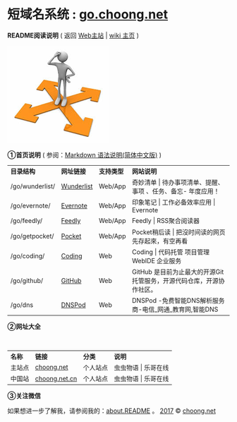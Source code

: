 # 短域名系统 : <a href="http://go.choong.net/" title="虫虫物语 | 乐哥在线 [wiki主页]">go.choong.net</a> 

<B>README阅读说明</B> ( 返回 <a href="http://choong.net" title="虫虫物语 | 乐哥在线">Web主站</a>
| <a href="http://go.choong.net/" title="虫虫物语 | 乐哥在线 [wiki主页]">wiki 主页</a> )

<img src="/images/daohang.jpg"/>

<B>①首页说明</B>
( 参阅：<a href="http://wowubuntu.com/markdown/" title="Wow!Ubuntu ：Markdown 语法说明(简体中文版)">Markdown 语法说明(简体中文版)</a> )

<table>
    <tr>
        <td><B>目录结构</B></td>
        <td><B>网址链接</B></td>
        <td><B>支持类型</B></td>
        <td><B>网站说明</B></td>
    </tr>    
    <tr>
        <td>/go/wunderlist/</td>
        <td> <a href="https://www.wunderlist.com/zh/" title="奇妙清单 | Wunderlist | 待办事项清单、提醒、事项 、任务、备忘- 年度应用！">Wunderlist</a> </td>
        <td> Web/App </td>
        <td>奇妙清单 | 待办事项清单、提醒、事项 、任务、备忘- 年度应用！</td>
    </tr>        
    <tr>
        <td>/go/evernote/</td>
        <td> <a href="https://evernote.com/intl/zh-cn/" title="印象笔记 | 工作必备效率应用 | Evernote">Evernote</a> </td>
        <td> Web/App </td>
        <td>印象笔记 | 工作必备效率应用 | Evernote</td>
    </tr>    
        <tr>
        <td>/go/feedly/</td>
        <td> <a href="https://feedly.com/" title="Feedly | RSS聚合阅读器">Feedly</a> </td>
        <td> Web/App </td>
        <td>Feedly | RSS聚合阅读器</td>
    </tr>    
    <tr>
        <td>/go/getpocket/</td>
        <td> <a href="https://getpocket.com/" title="Pocket稍后读 | 把沒时间读的网页先存起來，有空再看">Pocket</a> </td>
        <td> Web/App </td>
        <td>Pocket稍后读 | 把沒时间读的网页先存起來，有空再看</td>
    </tr>    
    <tr>
        <td>/go/coding/</td>
        <td> <a href="https://coding.net/u/choong" title="Coding | 代码托管 项目管理 WebIDE 企业服务">Coding</a> </td>
        <td> Web  </td>
        <td>Coding | 代码托管 项目管理 WebIDE 企业服务</td>
    </tr>      
    <tr>
        <td>/go/github/</td>
        <td> <a href="https://github.com/inchoong" title="GitHub 是目前为止最大的开源Git 托管服务，开源代码仓库，开源协作社区。">GitHub</a> </td>
        <td> Web  </td>
        <td>GitHub 是目前为止最大的开源Git 托管服务，开源代码仓库，开源协作社区。</td>
    </tr>     
    <tr>
        <td>/go/dns</td>
        <td> <a href="https://www.dnspod.cn/" title="DNSPod -免费智能DNS解析服务商-电信_网通_教育网,智能DNS">DNSPod</a> </td>
        <td> Web  </td>
        <td>DNSPod -免费智能DNS解析服务商-电信_网通_教育网,智能DNS</td>
    </tr>     
</table>
 

 
<B>②网址大全</B>

<table>
    <tr>
        <td><B>名称</B></td>
        <td><B>链接</B></td>
        <td><B>分类</B></td>
        <td><B>说明</B></td>
    </tr>    
    <tr>
        <td>主站点</td>
        <td> <a href="http://choong.net" title="虫虫物语 | 乐哥在线">choong.net</a> </td>
        <td> 个人站点 </td>
        <td>虫虫物语 | 乐哥在线</td>
    </tr>
     <tr>
        <td>中国站</td>
        <td> <a href="http://choong.net.cn" title="虫虫物语 | 乐哥在线">choong.net.cn</a> </td>
        <td> 个人站点 </td>
        <td>虫虫物语 | 乐哥在线</td>
    </tr>
</table>



<B>③关注微信</B>

如果想进一步了解我，请参阅我的：<a href="http://about.choong.net" title="虫虫物语 | 乐哥在线 [wiki主页]">about.README</a> 。
<a href="rili.html" title="万年历">2017</a> &copy; <a href="http://choong.net" title="虫虫物语 | 乐哥在线">choong.net</a>


